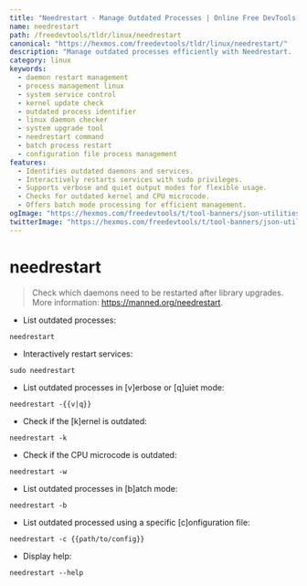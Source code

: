```yaml
---
title: "Needrestart - Manage Outdated Processes | Online Free DevTools by Hexmos"
name: needrestart
path: /freedevtools/tldr/linux/needrestart
canonical: "https://hexmos.com/freedevtools/tldr/linux/needrestart/"
description: "Manage outdated processes efficiently with Needrestart.  Identify and restart outdated daemons and kernel components easily. Free online tool, no registration required."
category: linux
keywords:
  - daemon restart management
  - process management linux
  - system service control
  - kernel update check
  - outdated process identifier
  - linux daemon checker
  - system upgrade tool
  - needrestart command
  - batch process restart
  - configuration file process management
features:
  - Identifies outdated daemons and services.
  - Interactively restarts services with sudo privileges.
  - Supports verbose and quiet output modes for flexible usage.
  - Checks for outdated kernel and CPU microcode.
  - Offers batch mode processing for efficient management.
ogImage: "https://hexmos.com/freedevtools/t/tool-banners/json-utilities-banner.png"
twitterImage: "https://hexmos.com/freedevtools/t/tool-banners/json-utilities-banner.png"
---
```


# needrestart

> Check which daemons need to be restarted after library upgrades.
> More information: <https://manned.org/needrestart>.

- List outdated processes:

`needrestart`

- Interactively restart services:

`sudo needrestart`

- List outdated processes in [v]erbose or [q]uiet mode:

`needrestart -{{v|q}}`

- Check if the [k]ernel is outdated:

`needrestart -k`

- Check if the CPU microcode is outdated:

`needrestart -w`

- List outdated processes in [b]atch mode:

`needrestart -b`

- List outdated processed using a specific [c]onfiguration file:

`needrestart -c {{path/to/config}}`

- Display help:

`needrestart --help`
